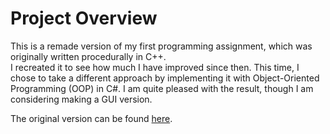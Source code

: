 # Project Overview

This is a remade version of my first programming assignment, which was originally written procedurally in C++.  
I recreated it to see how much I have improved since then. 
This time, I chose to take a different approach by implementing it with Object-Oriented Programming (OOP) in C#.
I am quite pleased with the result, though I am considering making a GUI version.

The original version can be found [here](https://github.com/Arnith86/TrowingDice/blob/master/Assignment1Original.cpp).
